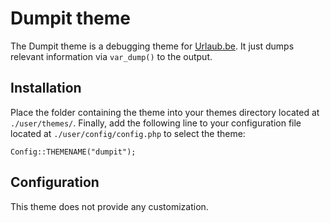 # Dumpit theme
The Dumpit theme is a debugging theme for [Urlaub.be](https://github.com/urlaube/urlaube). It just dumps relevant information via `var_dump()` to the output.

## Installation
Place the folder containing the theme into your themes directory located at `./user/themes/`.
Finally, add the following line to your configuration file located at `./user/config/config.php` to select the theme:
```
Config::THEMENAME("dumpit");
```

## Configuration
This theme does not provide any customization.

